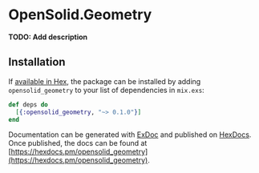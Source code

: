 # OpenSolid.Geometry

**TODO: Add description**

## Installation

If [available in Hex](https://hex.pm/docs/publish), the package can be installed
by adding `opensolid_geometry` to your list of dependencies in `mix.exs`:

```elixir
def deps do
  [{:opensolid_geometry, "~> 0.1.0"}]
end
```

Documentation can be generated with [ExDoc](https://github.com/elixir-lang/ex_doc)
and published on [HexDocs](https://hexdocs.pm). Once published, the docs can
be found at [https://hexdocs.pm/opensolid_geometry](https://hexdocs.pm/opensolid_geometry).

